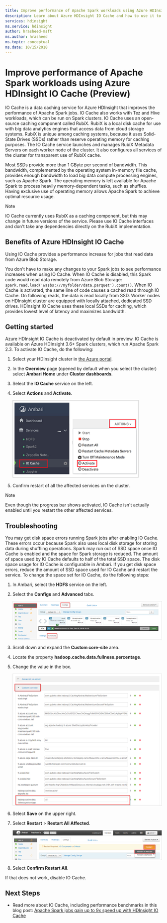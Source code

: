 ```yaml
---
title: Improve performance of Apache Spark workloads using Azure HDInsight IO Cache (Preview)
description: Learn about Azure HDInsight IO Cache and how to use it to improve Apache Spark performance.
services: hdinsight
ms.service: hdinsight
author: hrasheed-msft
ms.author: hrasheed
ms.topic: conceptual
ms.date: 10/15/2018
---
```

# Improve performance of Apache Spark workloads using Azure HDInsight IO Cache (Preview)

IO Cache is a data caching service for Azure HDInsight that improves the performance of Apache Spark jobs. IO Cache also works with Tez and Hive workloads, which can be run on Spark clusters. IO Cache uses an open-source caching component called RubiX. RubiX is a local disk cache for use with big data analytics engines that access data from cloud storage systems. RubiX is unique among caching systems, because it uses Solid-State Drives (SSDs) rather than reserve operating memory for caching purposes. The IO Cache service launches and manages RubiX Metadata Servers on each worker node of the cluster. It also configures all services of the cluster for transparent use of RubiX cache.

Most SSDs provide more than 1 GByte per second of bandwidth. This bandwidth, complemented by the operating system in-memory file cache, provides enough bandwidth to load big data compute processing engines, such as Apache Spark. The operating memory is left available for Apache Spark to process heavily memory-dependent tasks, such as shuffles. Having exclusive use of operating memory allows Apache Spark to achieve optimal resource usage.  

>[!Note]
>IO Cache currently uses RubiX as a caching component, but this may change in future versions of the service. Please use IO Cache interfaces and don't take any dependencies directly on the RubiX implementation.

## Benefits of Azure HDInsight IO Cache

Using IO Cache provides a performance increase for jobs that read data from Azure Blob Storage.

You don't have to make any changes to your Spark jobs to see performance increases when using IO Cache. When IO Cache is disabled, this Spark code would read data remotely from Azure Blob Storage: `spark.read.load('wasbs:///myfolder/data.parquet').count()`. When IO Cache is activated, the same line of code causes a cached read through IO Cache. On following reads, the data is read locally from SSD. Worker nodes on HDInsight cluster are equipped with locally attached, dedicated SSD drives. HDInsight IO Cache uses these local SSDs for caching, which provides lowest level of latency and maximizes bandwidth.

## Getting started

Azure HDInsight IO Cache is deactivated by default in preview. IO Cache is available on Azure HDInsight 3.6+ Spark clusters, which run Apache Spark 2.3.  To activate IO Cache, do the following:

1. Select your HDInsight cluster in [the Azure portal](https://portal.azure.com).

1. In the **Overview** page (opened by default when you select the cluster) select **Ambari Home** under **Cluster dashboards**.

1. Select the **IO Cache** service on the left.

1. Select **Actions** and **Activate**.

    ![Enabling the IO Cache service in Ambari](./media/apache-spark-improve-performance-iocache/ambariui-enable-iocache.png "Enabling the IO Cache service in Ambari")

1. Confirm restart of all the affected services on the cluster.

>[!NOTE] 
> Even though the progress bar shows activated, IO Cache isn't actually enabled until you restart the other affected services.

## Troubleshooting
  
You may get disk space errors running Spark jobs after enabling IO Cache. These errors occur because Spark also uses local disk storage for storing data during shuffling operations. Spark may run out of SSD space once IO Cache is enabled and the space for Spark storage is reduced. The amount of space used by IO Cache defaults to half of the total SSD space. The disk space usage for IO Cache is configurable in Ambari. If you get disk space errors, reduce the amount of SSD space used for IO Cache and restart the service. To change the space set for IO Cache, do the following steps:

1. In Ambari, select the **HDFS** service on the left.

1. Select the **Configs** and **Advanced** tabs.

    ![Edit HDFS Advanced Configuration](./media/apache-spark-improve-performance-iocache/ambariui-hdfs-service-configs-advanced.png "Edit HDFS Advanced Configuration")

1. Scroll down and expand the **Custom core-site** area.

1. Locate the property **hadoop.cache.data.fullness.percentage**.

1. Change the value in the box.

    ![Edit IO Cache Fullness Percentage](./media/apache-spark-improve-performance-iocache/ambariui-cache-data-fullness-percentage-property.png "Edit IO Cache Fullness Percentage")

1. Select **Save** on the upper right.

1. Select **Restart** > **Restart All Affected**.

    ![Restart all affected](./media/apache-spark-improve-performance-iocache/ambariui-restart-all-affected.png "Restart all affected")

1. Select **Confirm Restart All**.

If that does not work, disable IO Cache.

## Next Steps

- Read more about IO Cache, including performance benchmarks in this blog post: [Apache Spark jobs gain up to 9x speed up with HDInsight IO Cache](https://azure.microsoft.com/en-us/blog/apache-spark-speedup-with-hdinsight-io-cache/)

